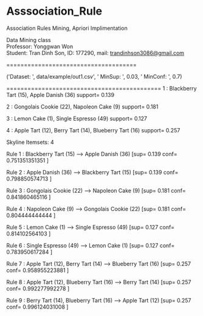 # Asssociation_Rule
Association Rules Mining, Apriori Implimentation

Data Mining class                                                                               
Professor: Yonggwan Won                                 
Student: Tran Dinh Son, ID: 177290, mail: trandinhson3086@gmail.com 

=====================================

('Dataset: ', data/example/out1.csv', ' MinSup: ', 0.03, ' MinConf: ', 0.7)

============================================
1 : Blackberry Tart (15), Apple Danish (36) support= 0.139          

2 : Gongolais Cookie (22), Napoleon Cake (9) support= 0.181  

3 : Lemon Cake (1), Single Espresso (49) support= 0.127 			

4 : Apple Tart (12), Berry Tart (14), Blueberry Tart (16) support= 0.257																			

Skyline Itemsets: 4																			

Rule 1 : Blackberry Tart (15) --> Apple Danish (36) [sup= 0.139 conf= 0.751351351351 ] 	

Rule 2 : Apple Danish (36) --> Blackberry Tart (15) [sup= 0.139 conf= 0.798850574713 ]

Rule 3 : Gongolais Cookie (22) --> Napoleon Cake (9) [sup= 0.181 conf= 0.841860465116 ]

Rule 4 : Napoleon Cake (9) --> Gongolais Cookie (22) [sup= 0.181 conf= 0.804444444444 ] 

Rule 5 : Lemon Cake (1) --> Single Espresso (49) [sup= 0.127 conf= 0.814102564103 ] 		

Rule 6 : Single Espresso (49) --> Lemon Cake (1) [sup= 0.127 conf= 0.783950617284 ] 			

Rule 7 : Apple Tart (12), Berry Tart (14) --> Blueberry Tart (16) [sup= 0.257 conf= 0.958955223881 ] 

Rule 8 : Apple Tart (12), Blueberry Tart (16) --> Berry Tart (14) [sup= 0.257 conf= 0.992277992278 ] 

Rule 9 : Berry Tart (14), Blueberry Tart (16) --> Apple Tart (12) [sup= 0.257 conf= 0.996124031008 ]																	
